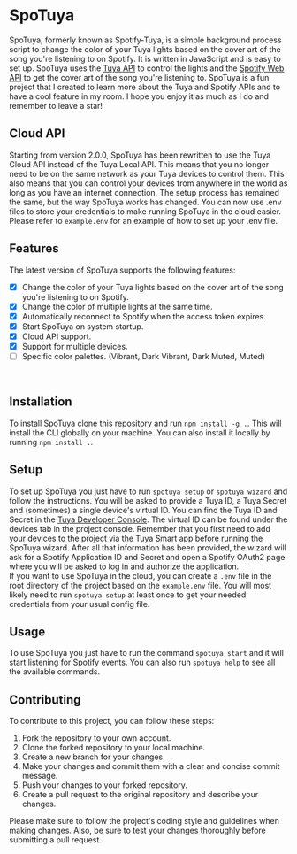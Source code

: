 # SpoTuya

SpoTuya, formerly known as Spotify-Tuya, is a simple background process script to change the color of your Tuya lights based on the cover art
of the song you're listening to on Spotify. It is written in JavaScript and is easy to set up. SpoTuya uses
the [Tuya API](https://developer.tuya.com/en/docs/cloud/cloudapi?id=K9i5ql6waswzq) to control the lights and
the [Spotify Web API](https://developer.spotify.com/documentation/web-api/) to get the cover art of the song you're
listening to. SpoTuya is a fun project that I created to learn more about the Tuya and Spotify APIs and to have a cool
feature in my room. I hope you enjoy it as much as I do and remember to leave a star!
<br>

## Cloud API
Starting from version 2.0.0, SpoTuya has been rewritten to use the Tuya Cloud API instead of the Tuya Local API. This
means that you no longer need to be on the same network as your Tuya devices to control them. This also means that you
can control your devices from anywhere in the world as long as you have an internet connection. The setup process has
remained the same, but the way SpoTuya works has changed. You can now use .env files to store your credentials to
make running SpoTuya in the cloud easier. Please refer to `example.env` for an example of how to set up your .env file.
<br>

## Features

The latest version of SpoTuya supports the following features:

- [x] Change the color of your Tuya lights based on the cover art of the song you're listening to on Spotify.
- [x] Change the color of multiple lights at the same time.
- [x] Automatically reconnect to Spotify when the access token expires.
- [x] Start SpoTuya on system startup.
- [x] Cloud API support.
- [x] Support for multiple devices.
- [ ] Specific color palettes. (Vibrant, Dark Vibrant, Dark Muted, Muted)
<br>

## Installation

To install SpoTuya clone this repository and run `npm install -g .`. This will install the CLI globally on your machine.
You can also install it locally by running `npm install .`.
<br>

## Setup

To set up SpoTuya you just have to run `spotuya setup` or `spotuya wizard` and follow the instructions. You will be asked
to provide a Tuya ID, a Tuya Secret and (sometimes) a single device's virtual ID. You can find the Tuya ID and Secret in
the [Tuya Developer Console](https://iot.tuya.com/cloud). The virtual ID can be found under the devices tab in the
project console. Remember that you first need to add your devices to the project via the Tuya Smart app before running
the SpoTuya wizard. After all that information has been provided, the wizard will ask for a Spotify Application ID and
Secret and open a Spotify OAuth2 page where you will be asked to log in and authorize the application.<br>
If you want to use SpoTuya in the cloud, you can create a `.env` file in the root directory of the project based on the
`example.env` file. You will most likely need to run `spotuya setup` at least once to get your needed credentials from
your usual config file.
<br>

## Usage

To use SpoTuya you just have to run the command `spotuya start` and it will start listening for Spotify events. You can
also run `spotuya help` to see all the available commands.
<br>

## Contributing

To contribute to this project, you can follow these steps:

1. Fork the repository to your own account.
2. Clone the forked repository to your local machine.
3. Create a new branch for your changes.
4. Make your changes and commit them with a clear and concise commit message.
5. Push your changes to your forked repository.
6. Create a pull request to the original repository and describe your changes.

Please make sure to follow the project's coding style and guidelines when making changes. Also, be sure to test your
changes thoroughly before submitting a pull request.
